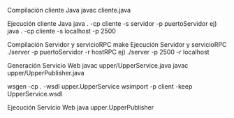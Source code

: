 Compilación cliente Java
  javac cliente.java

Ejecución cliente Java
  java . -cp cliente -s servidor -p puertoServidor
  ej) java . -cp cliente -s localhost -p 2500

Compilación Servidor y servicioRPC
  make
Ejecución Servidor y servicioRPC
  ./server -p puertoServidor -r hostRPC
  ej) ./server -p 2500 -r localhost

Generación Servicio Web
  javac upper/UpperService.java
  javac upper/UpperPublisher.java

  wsgen -cp . -wsdl upper.UpperService
  wsimport -p client -keep UpperService.wsdl

Ejecución Servicio Web
  java upper.UpperPublisher
